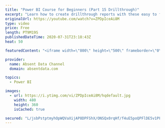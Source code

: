 ```yaml
---
title: "Power BI Course for Beginners (Part 15 Drillthrough)"
excerpt: "Learn how to create drillthrough reports with these easy to follow steps."
originalUrl: https://youtube.com/watch?v=ZPDpIceAi8M
type: video
price: Free
length: PT9M19S
publishedDateTime: 2020-07-31T23:18:43Z
heat: 50

featuredContent: "<iframe width=\"800\" height=\"500\" frameborder=\"0\" src=\"https://www.youtube.com/embed/ZPDpIceAi8M\" allow=\"accelerometer; autoplay; encrypted-media; gyroscope; picture-in-picture\" allowfullscreen></iframe>"

provider:
  name: Absent Data Channel
  domain: absentdata.com

topics:
  - Power BI

images:
  - url: https://i.ytimg.com/vi/ZPDpIceAi8M/hqdefault.jpg
    width: 480
    height: 360
    isCached: true

secured: "L/jsbPstptmyhOpWQVaXijAP8DPFShX/ONSQx0rqHf/f4uE5poQPFlDE5v1PFY06bf2GUlI6DBeYHhU3iWAAU7sxjWFnvTbiw6K5hpFW3IjILi2A4oujvGfHZSfKpqm3yFJWiq53DyYhH1c8hqZt31soOvKTyg4tdw6xxaj3RQ7QtH3F1TQlxDuO9hqPWQpdcTCV8bzA18/0Z3rjGJwLnG30HmGLsndaLTGfj+KH8ESNbxLnvvGmQUfNrwilFB4Osox56D2/XL5fqWhScSR5OxmPGSzsdwJVzsJMbdxh3HBpodB8OCmvVkZ1LXbiz5ft7ox7S4EMGoXQDDxflwBw8alIbqSG+7XUUeFtsmRFXUAO+GdKn2Dx4oofIluOkkZUT9K5itcTUk/U0W0hQloIGXEivsf/nwKJGFsxIzfvqKA=;7+9Md/i4CKK77/Kjgctlkg=="
---
```


